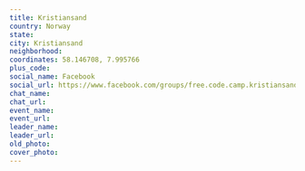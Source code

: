 ```yaml
---
title: Kristiansand
country: Norway
state: 
city: Kristiansand
neighborhood: 
coordinates: 58.146708, 7.995766
plus_code:
social_name: Facebook
social_url: https://www.facebook.com/groups/free.code.camp.kristiansand
chat_name:
chat_url:
event_name:
event_url:
leader_name:
leader_url:
old_photo: 
cover_photo:
---
```


